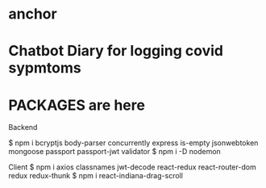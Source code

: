 # anchor

# Chatbot Diary for logging covid sypmtoms

# PACKAGES are here

Backend

$ npm i bcryptjs body-parser concurrently express is-empty jsonwebtoken mongoose passport passport-jwt validator
$ npm i -D nodemon

Client
$ npm i axios classnames jwt-decode react-redux react-router-dom redux redux-thunk
$ npm i react-indiana-drag-scroll
